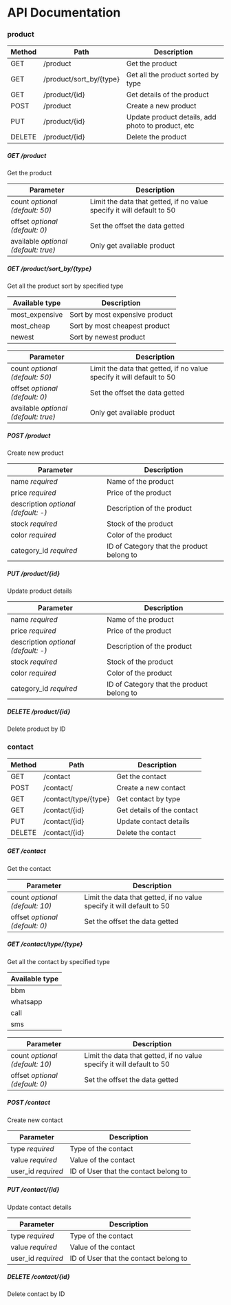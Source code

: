 API Documentation
===============

### product

| Method    | Path                      | Description                                       |
| --------- | ------------------------- | ------------------------------------------------- |
| GET       | /product                  | Get the product                                   |
| GET       | /product/sort_by/{type}   | Get all the product sorted by type                |
| GET       | /product/{id}             | Get details of the product                        |
| POST      | /product                  | Create a new product                              |
| PUT       | /product/{id}             | Update product details, add photo to product, etc |
| DELETE    | /product/{id}             | Delete the product                                |

##### GET /product

Get the product

| Parameter                                 | Description                                                           |
| ----------------------------------------- | --------------------------------------------------------------------- |
| count _optional_ _(default: 50)_          | Limit the data that getted, if no value specify it will default to 50 |
| offset _optional_ _(default: 0)_          | Set the offset the data getted                                        |
| available _optional_ _(default: true)_    | Only get available product                                            |

##### GET /product/sort_by/{type}

Get all the product sort by specified type

| Available type    | Description                       |
| ----------------- | --------------------------------- |
| most_expensive    | Sort by most expensive product    |
| most_cheap        | Sort by most cheapest product     |
| newest            | Sort by newest product            |

| Parameter                                 | Description                                                           |
| ----------------------------------------- | --------------------------------------------------------------------- |
| count _optional_ _(default: 50)_          | Limit the data that getted, if no value specify it will default to 50 |
| offset _optional_ _(default: 0)_          | Set the offset the data getted                                        |
| available _optional_ _(default: true)_    | Only get available product                                            |


##### POST /product

Create new product

| Parameter                             | Description                               |
| ------------------------------------- | ----------------------------------------- |
| name _required_                       | Name of the product                       |
| price _required_                      | Price of the product                      |
| description _optional_ _(default: -)_ | Description of the product                |
| stock _required_                      | Stock of the product                      |
| color _required_                      | Color of the product                      |
| category\_id _required_               | ID of Category that the product belong to |

##### PUT /product/{id}

Update product details

| Parameter                             | Description                                   |
| ------------------------------------- | --------------------------------------------- |
| name _required_                       | Name of the product                           |
| price _required_                      | Price of the product                          |
| description _optional_ _(default: -)_ | Description of the product                    |
| stock _required_                      | Stock of the product                          |
| color _required_                      | Color of the product                          |
| category\_id _required_               |  ID of Category that the product belong to    |

##### DELETE /product/{id}

Delete product by ID

### contact

| Method    | Path                  | Description                   |
| --------- | --------------------- | ----------------------------- |
| GET       | /contact              | Get the contact               |
| POST      | /contact/             | Create a new contact          |
| GET       | /contact/type/{type}  | Get contact by type           |
| GET       | /contact/{id}         | Get details of the contact    |
| PUT       | /contact/{id}         |  Update contact details       |
| DELETE    | /contact/{id}         | Delete the contact            |

##### GET /contact

Get the contact

| Parameter                         | Description                                                           |
| --------------------------------- | --------------------------------------------------------------------- |
| count _optional_ _(default: 10)_  | Limit the data that getted, if no value specify it will default to 50 |
| offset _optional_ _(default: 0)_  | Set the offset the data getted                                        |

##### GET /contact/type/{type}

Get all the contact  by specified type

| Available type            |
| ------------------------- |
| bbm                       |
| whatsapp                  |
| call                      |
| sms                       |

| Parameter                         | Description                                                           |
| --------------------------------- | --------------------------------------------------------------------- |
| count _optional_ _(default: 10)_  | Limit the data that getted, if no value specify it will default to 50 |
| offset _optional_ _(default: 0)_  | Set the offset the data getted                                        |

##### POST /contact

Create new contact

| Parameter             | Description                           |
| --------------------- | ------------------------------------- |
| type _required_       | Type of the contact                   |
| value _required_      | Value of the contact                  |
| user_id _required_    | ID of User that the contact belong to |

##### PUT /contact/{id}

Update contact details

| Parameter             | Description                           |
| --------------------- | ------------------------------------- |
| type _required_       | Type of the contact                   |
| value _required_      | Value of the contact                  |
| user_id _required_    | ID of User that the contact belong to |

##### DELETE /contact/{id}

Delete contact by ID
